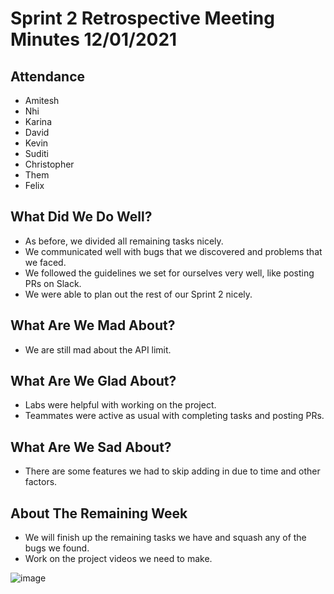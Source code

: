 # Sprint 2 Retrospective Meeting Minutes 12/01/2021

## Attendance
* Amitesh
* Nhi
* Karina
* David
* Kevin
* Suditi
* Christopher
* Them
* Felix

 ## What Did We Do Well?
 * As before, we divided all remaining tasks nicely.
 * We communicated well with bugs that we discovered and problems that we faced.
 * We followed the guidelines we set for ourselves very well, like posting PRs on Slack.
 * We were able to plan out the rest of our Sprint 2 nicely.

## What Are We Mad About?
* We are still mad about the API limit.

## What Are We Glad About?
* Labs were helpful with working on the project.
* Teammates were active as usual with completing tasks and posting PRs.

## What Are We Sad About?
* There are some features we had to skip adding in due to time and other factors.

## About The Remaining Week
* We will finish up the remaining tasks we have and squash any of the bugs we found.
* Work on the project videos we need to make.

![image](https://user-images.githubusercontent.com/47440034/144514670-dfd23c38-d476-48bc-8a62-ae6a729403f9.png)
